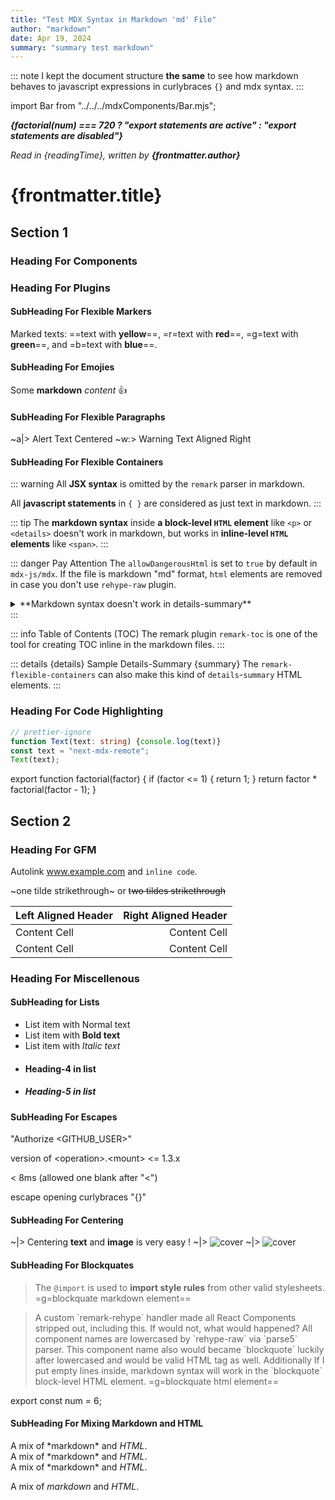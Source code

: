 ```yaml
---
title: "Test MDX Syntax in Markdown 'md' File"
author: "markdown"
date: Apr 19, 2024
summary: "summary test markdown"
---
```


::: note
I kept the document structure **the same** to see how markdown behaves to javascript expressions in curlybraces `{}` and mdx syntax.
:::

import Bar from "../../../mdxComponents/Bar.mjs";

**_{factorial(num) === 720 ? "export statements are active" : "export statements are disabled"}_**

_Read in {readingTime}, written by **{frontmatter.author}**_

# {frontmatter.title}

<Toc toc={toc} ordered indented maxDepth={5} tight />

## Section 1

### Heading For Components

<Hello name={props.foo} />

<CountButton />

<Dynamic />

<Bar className="i-am-imported-component" />

### Heading For Plugins

#### SubHeading For Flexible Markers

Marked texts: ==text with **yellow**==, =r=text with **red**==, =g=text with **green**==, and =b=text with **blue**==.

#### SubHeading For Emojies

Some **markdown** _content_ :+1:

#### SubHeading For Flexible Paragraphs

~a|> Alert Text Centered
~w:> Warning Text Aligned Right

#### SubHeading For Flexible Containers

::: warning 
All **JSX syntax** is omitted by the `remark` parser in markdown.

All **javascript statements** in `{ }` are considered as just text in markdown.
:::

::: tip
<span>The **markdown syntax** inside **a block-level `HTML` element** like `<p>` or `<details>` doesn't work in markdown, but works in **inline-level `HTML` elements** like `<span>`.</span>
:::

::: danger Pay Attention
The `allowDangerousHtml` is set to `true` by default in `mdx-js/mdx`. If the file is markdown "md" format, `html` elements are removed in case you don't use `rehype-raw` plugin.
<details>
  <summary>**Markdown syntax doesn't work in details-summary**</summary>
  + List item - 1
  + List item - 2
  <p>_The markdown list syntax also doesn't work !_</p>
</details>
:::

::: info Table of Contents (TOC)
The remark plugin `remark-toc` is one of the tool for creating TOC inline in the markdown files.
:::

::: details {details} Sample Details-Summary {summary}
The `remark-flexible-containers` can also make this kind of `details`-`summary` HTML elements.
:::

### Heading For Code Highlighting

```typescript:demo.ts
// prettier-ignore
function Text(text: string) {console.log(text)}
const text = "next-mdx-remote";
Text(text);
```

export function factorial(factor) {
  if (factor <= 1) {
    return 1;
  }
  return factor * factorial(factor - 1);
}

## Section 2

### Heading For GFM

Autolink www.example.com and `inline code`.

~one tilde strikethrough~ or ~~two tildes strikethrough~~

| Left Aligned Header  | Right Aligned Header |
| :------------------- | -------------------: |
| Content Cell         | Content Cell         |
| Content Cell         | Content Cell         |

### Heading For Miscellenous

#### SubHeading for Lists

+ List item with Normal text
+ List item with **Bold text**
+ List item with *Italic text*
+ #### Heading-4 in list
+ ##### Heading-5 in list

#### SubHeading For Escapes

"Authorize \<GITHUB_USER>"

version of \<operation>.\<mount> \<= 1.3.x

< 8ms (allowed one blank after "\<")

escape opening curlybraces "\{}"

#### SubHeading For Centering

~|> Centering **text** and **image** is very easy !
~|> <Image src="/images/cover.png" alt="cover" width={180} height={40} />
~|> ![cover](/images/cover.png)

#### SubHeading For Blockquates

> The `@import` is used to **import style rules** from other valid stylesheets.
> <span>=g=blockquate markdown element==</span>

<BlockQuote>
  A custom `remark-rehype` handler made all React Components stripped out, including this. If would not, what would happened? All component names are lowercased by `rehype-raw` via `parse5` parser. This component name also would became `blockquote` luckily after lowercased and would be valid HTML tag as well. Additionally If I put empty lines inside, markdown syntax will work in the `blockquote` block-level HTML element. <span>=g=blockquate html element==</span>
</BlockQuote>

export const num = 6;

#### SubHeading For Mixing Markdown and HTML

<div class="note">
A mix of *markdown* and <em>HTML</em>.
</div>

<div class="note">
  A mix of *markdown* and <em>HTML</em>.
</div>

<div class="note">A mix of *markdown* and <em>HTML</em>.</div>

<div class="note">

A mix of *markdown* and <em>HTML</em>.

</div>

